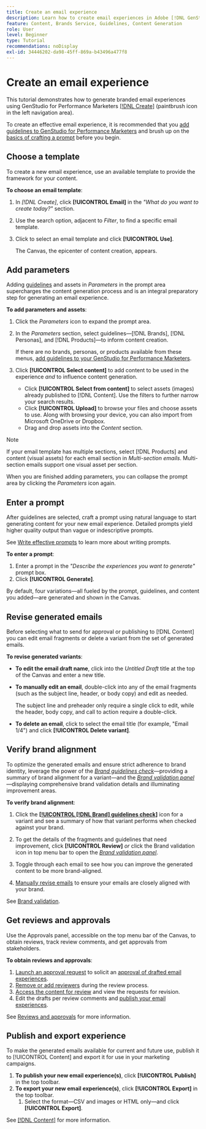 ```yaml
---
title: Create an email experience
description: Learn how to create email experiences in Adobe [!DNL GenStudio].
feature: Content, Brands Service, Guidelines, Content Generation
role: User
level: Beginner
type: Tutorial
recommendations: noDisplay
exl-id: 34446202-da98-45ff-869a-b43496a477f8
---
```

# Create an email experience

This tutorial demonstrates how to generate branded email experiences using GenStudio for Performance Marketers [[!DNL Create]](/help/user-guide/create/overview.md) (paintbrush icon in the left navigation area).

To create an effective email experience, it is recommended that you [add guidelines to GenStudio for Performance Marketers](/help/user-guide/guidelines/add-guidelines.md) and brush up on the [basics of crafting a prompt](/help/user-guide/effective-prompts.md) before you begin.

## Choose a template

To create a new email experience, use an available template to provide the framework for your content.

**To choose an email template**:

1. In _[!DNL Create]_, click **[!UICONTROL Email]** in the _"What do you want to create today?"_ section.
1. Use the search option, adjacent to _Filter_, to find a specific email template.
1. Click to select an email template and click **[!UICONTROL Use]**.

   The Canvas, the epicenter of content creation, appears.

## Add parameters

Adding [guidelines](/help/user-guide/guidelines/overview.md) and assets in _Parameters_ in the prompt area supercharges the content generation process and is an integral preparatory step for generating an email experience.

**To add parameters and assets**:

1. Click the _Parameters_ icon to expand the prompt area.
1. In the _Parameters_ section, select guidelines—[!DNL Brands], [!DNL Personas], and [!DNL Products]—to inform content creation.

   If there are no brands, personas, or products available from these menus, [add guidelines to your GenStudio for Performance Marketers](/help/user-guide/guidelines/add-guidelines.md).

1. Click **[!UICONTROL Select content]** to add content to be used in the experience *and* to influence content generation.
   * Click **[!UICONTROL Select from content]** to select assets (images) already published to [!DNL Content]. Use the filters to further narrow your search results.
   * Click **[!UICONTROL Upload]** to browse your files and choose assets to use. Along with browsing your device, you can also import from Microsoft OneDrive or Dropbox.
   * Drag and drop assets into the _Content_ section.

>[!NOTE]
>
>If your email template has multiple sections, select [!DNL Products] and content (visual assets) for each email section in _Multi-section emails_. Multi-section emails support one visual asset per section.

When you are finished adding parameters, you can collapse the prompt area by clicking the _Parameters_ icon again.

## Enter a prompt

After guidelines are selected, craft a prompt using natural language to start generating content for your new email experience. Detailed prompts yield higher quality output than vague or indescriptive prompts.

See [Write effective prompts](/help/user-guide/effective-prompts.md) to learn more about writing prompts.

**To enter a prompt**:

1. Enter a prompt in the _"Describe the experiences you want to generate"_ prompt box.
1. Click **[!UICONTROL Generate]**.

By default, four variations—all fueled by the prompt, guidelines, and content you added—are generated and shown in the Canvas.

## Revise generated emails

Before selecting what to send for approval or publishing to [!DNL Content] you can edit email fragments or delete a variant from the set of generated emails.

**To revise generated variants**:

* **To edit the email draft name**, click into the _Untitled Draft_ title at the top of the Canvas and enter a new title.
* **To manually edit an email**, double-click into any of the email fragments (such as the subject line, header, or body copy) and edit as needed.

   The subject line and preheader only require a single click to edit, while the header, body copy, and call to action require a double-click.

* **To delete an email**, click to select the email title (for example, "Email 1/4") and click **[!UICONTROL Delete variant]**.

## Verify brand alignment

To optimize the generated emails and ensure strict adherence to brand identity, leverage the power of the [_Brand guidelines check_](/help/user-guide/guidelines/brand-validation.md#brand-guidelines-check)—providing a summary of brand alignment for a variant—and the [_Brand validation panel_](/help/user-guide/guidelines/brand-validation.md#brand-validation-panel)—displaying comprehensive brand validation details and illuminating improvement areas.

**To verify brand alignment**:

1. Click the [**[!UICONTROL [!DNL Brand] guidelines check]**](/help/user-guide/guidelines/brand-validation.md#brand-guidelines-check) icon for a variant and see a summary of how that variant performs when checked against your brand.
1. To get the details of the fragments and guidelines that need improvement, click **[!UICONTROL Review]** _or_ click the Brand validation icon in top menu bar to open the [_Brand validation panel_](/help/user-guide/guidelines/brand-validation.md#brand-validation-panel).

1. Toggle through each email to see how you can improve the generated content to be more brand-aligned.
1. [Manually revise emails](#revise-generated-emails) to ensure your emails are closely aligned with your brand.

See [Brand validation](/help/user-guide/guidelines/brand-validation.md).

## Get reviews and approvals

Use the Approvals panel, accessible on the top menu bar of the Canvas, to obtain reviews, track review comments, and get approvals from stakeholders.

**To obtain reviews and approvals**:

1. [Launch an approval request](/help/user-guide/approvals/request-review.md) to solicit an [approval of drafted email experiences](/help/user-guide/approvals/approve-content.md).
1. [Remove or add reviewers](/help/user-guide/approvals/review-and-edit.md#manage-approvals) during the review process.
1. [Access the content for review](/help/user-guide/approvals/review-and-edit.md#access-content-for-review) and view the requests for revision.
1. Edit the drafts per review comments and [publish your email experiences](#publish-and-export-experience).

See [Reviews and approvals](/help/user-guide/approvals/overview.md) for more information.

## Publish and export experience

To make the generated emails available for current and future use, publish it to [!UICONTROL Content] and export it for use in your marketing campaigns.

1. **To publish your new email experience(s)**, click **[!UICONTROL Publish]** in the top toolbar.
1. **To export your new email experience(s)**, click **[!UICONTROL Export]** in the top toolbar.
   1. Select the format—CSV and images or HTML only—and click **[!UICONTROL Export]**.

See [[!DNL Content]](/help/user-guide/content/overview.md#search-and-find-approved-content) for more information.
